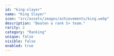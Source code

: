 ```yaml
---
id: "king-slayer"
name: "King Slayer"
icon: "src/assets/images/achievements/king.webp"
description: "Beaten a rank S+ team."
rarity: 2
category: "Ranking"
unique: false
visible: false
enabled: true
---
```

